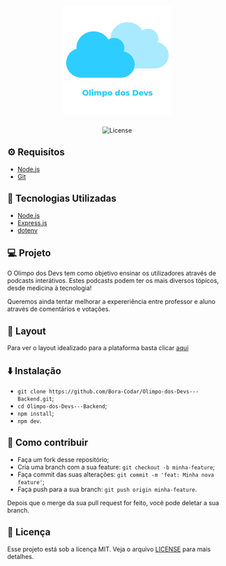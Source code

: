 <h1 align="center">
<!--   <img alt="Ícone do projeto" title="Terminal" src=".github/" width="100px" /> -->
   <img alt="Logo do projeot" src="./project_src/logo.png">
</h1>

<div align="center">
  <img alt="License" src="https://img.shields.io/static/v1?label=license&message=MIT&color=2ECDFF&labelColor=F0F0F5">
</div>
<p align="center">
  
</p>

## ⚙️ Requisítos

- [Node.js](https://nodejs.org/en/)
- [Git](https://git-scm.com/)

## 🚀 Tecnologias Utilizadas

- [Node.js](https://nodejs.org/en/)
- [Express.js](https://expressjs.com/)
- [dotenv](https://www.npmjs.com/package/dotenv)


## 💻 Projeto

O Olimpo dos Devs tem como objetivo ensinar os utilizadores através de podcasts interátivos.
Estes podcasts podem ter os mais diversos tópicos, desde medicina à tecnologia!

Queremos ainda tentar melhorar a expereriência entre professor e aluno através de comentários e votações.

## 🔖 Layout

Para ver o layout idealizado para a plataforma basta clicar [aqui](https://www.figma.com/file/vGcILlK7mydfC6NChtJ0pZ/Olimpo-dos-Devs?node-id=0%3A1)

## ⬇️ Instalação

- `git clone https://github.com/Bora-Codar/Olimpo-dos-Devs---Backend.git`;
- `cd Olimpo-dos-Devs---Backend`;
- `npm install`;
- `npm dev`.

## 🤔 Como contribuir

- Faça um fork desse repositório;
- Cria uma branch com a sua feature: `git checkout -b minha-feature`;
- Faça commit das suas alterações: `git commit -m 'feat: Minha nova feature'`;
- Faça push para a sua branch: `git push origin minha-feature`.

Depois que o merge da sua pull request for feito, você pode deletar a sua branch.

## :memo: Licença

Esse projeto está sob a licença MIT. Veja o arquivo [LICENSE](LICENSE.md) para mais detalhes.
